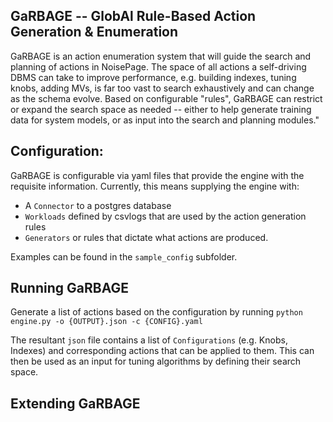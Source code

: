 ## GaRBAGE -- GlobAl Rule-Based Action Generation & Enumeration
GaRBAGE is an action enumeration system that will guide the search and planning of actions in NoisePage.
The space of all actions a self-driving DBMS can take to improve performance, e.g. building indexes, tuning knobs, adding MVs, is far too vast to search exhaustively and can change as the schema evolve.
Based on configurable "rules", GaRBAGE can restrict or expand the search space as needed -- either to help generate training data for system models, or as input into the search and planning modules."

## Configuration:
GaRBAGE is configurable via yaml files that provide the engine with the requisite information. 
Currently, this means supplying the engine with:
- A `Connector` to a postgres database
- `Workloads` defined by csvlogs that are used by the action generation rules 
- `Generators` or rules that dictate what actions are produced.

Examples can be found in the `sample_config` subfolder.

## Running GaRBAGE
Generate a list of actions based on the configuration by running
```python engine.py -o {OUTPUT}.json -c {CONFIG}.yaml```

The resultant `json` file contains a list of `Configurations` (e.g. Knobs, Indexes)
and corresponding actions that can be applied to them. This can then be used as an
input for tuning algorithms by defining their search space.

## Extending GaRBAGE

